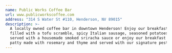 ```yaml
---
name: Public Works Coffee Bar
url: www.publicworkscoffee.com
address: "314 S Water St #110, Henderson, NV 89015"
description: >-
  A locally owned coffee bar in downtown Henderson! Enjoy our breakfast burrito:
  filled with a tofu scramble, spicy Italian sausage, seasoned potatoes and
  served with a housemade smoked sriracha sauce or enjoy our breakfast sausage
  patty made with rosemary and thyme and served with our signature pesto sauce.
---
```


